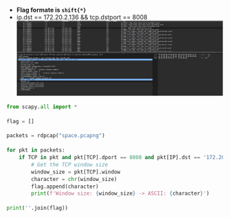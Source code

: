 - __Flag formate is `shift{*}`__
- ip.dst == 172.20.2.136 && tcp.dstport == 8008
  <br>
![image](https://github.com/Chittu13/CTF/blob/main/image/wireshark.gif)
```py
from scapy.all import *

flag = []

packets = rdpcap("space.pcapng")

for pkt in packets:
    if TCP in pkt and pkt[TCP].dport == 8008 and pkt[IP].dst == '172.20.2.136':
        # Get the TCP window size
        window_size = pkt[TCP].window
        character = chr(window_size)
        flag.append(character)
        print(f'Window size: {window_size} -> ASCII: {character}')

print(''.join(flag))
```
